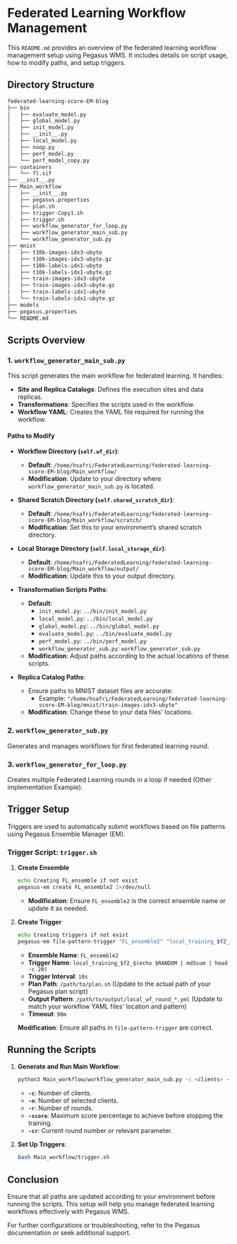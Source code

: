 
# Federated Learning Workflow Management

This `README.md` provides an overview of the federated learning workflow management setup using Pegasus WMS. It includes details on script usage, how to modify paths, and setup triggers.

## Directory Structure

```bash
federated-learning-score-EM-blog
├── bin
│   ├── evaluate_model.py
│   ├── global_model.py
│   ├── init_model.py
│   ├── __init__.py
│   ├── local_model.py
│   ├── noop.py
│   ├── perf_model.py
│   └── perf_model_copy.py
├── containers
│   └── fl.sif
├── __init__.py
├── Main_workflow
│   ├── __init__.py
│   ├── pegasus.properties
│   ├── plan.sh
│   ├── trigger-Copy1.sh
│   ├── trigger.sh
│   ├── workflow_generator_for_loop.py
│   ├── workflow_generator_main_sub.py
│   └── workflow_generator_sub.py
├── mnist
│   ├── t10k-images-idx3-ubyte
│   ├── t10k-images-idx3-ubyte.gz
│   ├── t10k-labels-idx1-ubyte
│   ├── t10k-labels-idx1-ubyte.gz
│   ├── train-images-idx3-ubyte
│   ├── train-images-idx3-ubyte.gz
│   ├── train-labels-idx1-ubyte
│   └── train-labels-idx1-ubyte.gz
├── models
├── pegasus.properties
└── README.md
```

## Scripts Overview

### 1. `workflow_generator_main_sub.py`

This script generates the main workflow for federated learning. It handles:

- **Site and Replica Catalogs**: Defines the execution sites and data replicas.
- **Transformations**: Specifies the scripts used in the workflow.
- **Workflow YAML**: Creates the YAML file required for running the workflow.

#### Paths to Modify

- **Workflow Directory (`self.wf_dir`)**:
  - **Default**: `/home/hsafri/FederatedLearning/federated-learning-score-EM-blog/Main_workflow/`
  - **Modification**: Update to your directory where `workflow_generator_main_sub.py` is located.

- **Shared Scratch Directory (`self.shared_scratch_dir`)**:
  - **Default**: `/home/hsafri/FederatedLearning/federated-learning-score-EM-blog/Main_workflow/scratch/`
  - **Modification**: Set this to your environment’s shared scratch directory.

- **Local Storage Directory (`self.local_storage_dir`)**:
  - **Default**: `/home/hsafri/FederatedLearning/federated-learning-score-EM-blog/Main_workflow/output/`
  - **Modification**: Update this to your output directory.

- **Transformation Scripts Paths**:
  - **Default**:
    - `init_model.py`: `../bin/init_model.py`
    - `local_model.py`: `../bin/local_model.py`
    - `global_model.py`: `../bin/global_model.py`
    - `evaluate_model.py`: `../bin/evaluate_model.py`
    - `perf_model.py`: `../bin/perf_model.py`
    - `workflow_generator_sub.py`: `workflow_generator_sub.py`
  - **Modification**: Adjust paths according to the actual locations of these scripts.

- **Replica Catalog Paths**:
  - Ensure paths to MNIST dataset files are accurate:
    - Example: `"/home/hsafri/FederatedLearning/federated-learning-score-EM-blog/mnist/train-images-idx3-ubyte"`
  - **Modification**: Change these to your data files' locations.

### 2. `workflow_generator_sub.py`

Generates and manages workflows for first federated learning round.

### 3. `workflow_generator_for_loop.py`

Creates multiple Federated Learning rounds in a loop if needed (Other implementation Example).

## Trigger Setup

Triggers are used to automatically submit workflows based on file patterns using Pegasus Ensemble Manager (EM).

### Trigger Script: `trigger.sh`

1. **Create Ensemble**

   ```bash
   echo Creating FL_ensemble if not exist
   pegasus-em create FL_ensemble2 2>/dev/null
   ```

   - **Modification**: Ensure `FL_ensemble2` is the correct ensemble name or update it as needed.

2. **Create Trigger**

   ```bash
   echo Creating triggers if not exist
   pegasus-em file-pattern-trigger "FL_ensemble2" "local_training_$f2_$(echo $RANDOM | md5sum | head -c 20)" 10s "/path/to/plan.sh" "/path/to/output/local_wf_round_*.yml" --timeout 90m
   ```

   - **Ensemble Name**: `FL_ensemble2`
   - **Trigger Name**: `local_training_$f2_$(echo $RANDOM | md5sum | head -c 20)`
   - **Trigger Interval**: `10s`
   - **Plan Path**: `/path/to/plan.sh` (Update to the actual path of your Pegasus plan script)
   - **Output Pattern**: `/path/to/output/local_wf_round_*.yml` (Update to match your workflow YAML files' location and pattern)
   - **Timeout**: `90m`

   **Modification**: Ensure all paths in `file-pattern-trigger` are correct.

## Running the Scripts

1. **Generate and Run Main Workflow**:

   ```bash
   python3 Main_workflow/workflow_generator_main_sub.py -c <clients> -n <selection> -r <rounds> -score <score> -cr <current_round>
   ```

   - **`-c`**: Number of clients.
   - **`-n`**: Number of selected clients.
   - **`-r`**: Number of rounds.
   - **`-score`**: Maximum score percentage to achieve before stopping the training.
   - **`-cr`**: Current round number or relevant parameter.

2. **Set Up Triggers**:

   ```bash
   bash Main_workflow/trigger.sh
   ```

## Conclusion

Ensure that all paths are updated according to your environment before running the scripts. This setup will help you manage federated learning workflows effectively with Pegasus WMS.

For further configurations or troubleshooting, refer to the Pegasus documentation or seek additional support.

